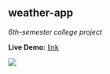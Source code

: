 ## weather-app
*6th-semester college project*

**Live Demo:** [link](https://nxtexploit.com/weather-app)

![](https://i.imgur.com/pHGbYiK.png)

